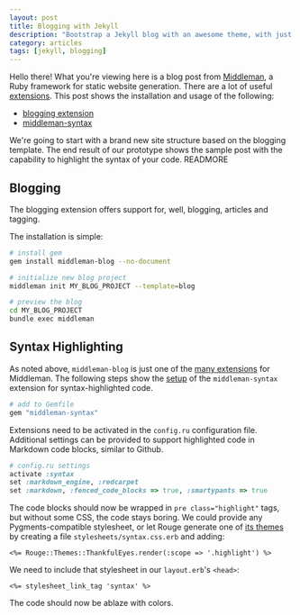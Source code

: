 ```yaml
---
layout: post
title: Blogging with Jekyll
description: "Bootstrap a Jekyll blog with an awesome theme, with just a few config changes"
category: articles
tags: [jekyll, blogging]
---
```


Hello there! What you're viewing here is a blog post from [Middleman](http://middlemanapp.com/), a Ruby framework for static website generation. There are a lot of useful [extensions](http://directory.middlemanapp.com/#/extensions/all). This post shows the installation and usage of the following:

* [blogging extension](http://middlemanapp.com/blogging/)
* [middleman-syntax](https://github.com/middleman/middleman-syntax) 

We're going to start with a brand new site structure based on the blogging template. The end result of our prototype shows the sample post with the capability to highlight the syntax of your code.
READMORE

Blogging
--------
The blogging extension offers support for, well, blogging, articles and tagging.

The installation is simple:

~~~bash
# install gem
gem install middleman-blog --no-document

# initialize new blog project
middleman init MY_BLOG_PROJECT --template=blog

# preview the blog
cd MY_BLOG_PROJECT
bundle exec middleman
~~~

Syntax Highlighting
-------------------

As noted above, `middleman-blog` is just one of the [many extensions](http://directory.middlemanapp.com/#/extensions/all) for Middleman. The following steps show the [setup](https://github.com/middleman/middleman-syntax) of the `middleman-syntax` extension for syntax-highlighted code.

~~~ruby
# add to Gemfile
gem "middleman-syntax"
~~~

Extensions need to be activated in the `config.ru` configuration file. Additional settings can be provided to support highlighted code in Markdown code blocks, similar to Github.

~~~ruby
# config.ru settings
activate :syntax
set :markdown_engine, :redcarpet
set :markdown, :fenced_code_blocks => true, :smartypants => true
~~~

The code blocks should now be wrapped in `pre class="highlight"` tags, but without some CSS, the code stays boring. We could provide any Pygments-compatible stylesheet, or let Rouge generate one of [its themes](https://github.com/jayferd/rouge/tree/master/lib/rouge/themes) by creating a file `stylesheets/syntax.css.erb` and adding:

~~~erb
<%= Rouge::Themes::ThankfulEyes.render(:scope => '.highlight') %>
~~~

We need to include that stylesheet in our `layout.erb`'s `<head>`:

~~~erb
<%= stylesheet_link_tag 'syntax' %>
~~~

The code should now be ablaze with colors.
